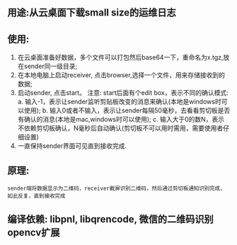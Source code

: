 ## 用途:从云桌面下载small size的运维日志
## 使用:
1. 在云桌面准备好数据，多个文件可以打包然后base64一下，重命名为x.tgz,放在sender同一级目录;
2. 在本地电脑上启动receiver, 点击browser,选择一个文件，用来存储接收到的数据;
3. 启动sender, 点击start。 注意: start后面有个edit box，表示不同的确认模式:
        a. 输入-1，表示让sender监听剪贴板改变的消息来确认(本地是windows时可以使用);
        b. 输入0或者不输入，表示让sender每隔50毫秒，去看看剪切板是否有确认的消息(本地是mac,windows时可以使用);
        c. 输入大于0的数N，表示不依赖剪切板确认，N毫秒后自动确认(剪切板不可以用时需用，需要使用者仔细设置)
4. 一直保持sender界面可见直到接收完成.

## 原理:
    sender端将数据显示为二维码，receiver截屏识别二维码，然后通过剪切板通知识别完成，如此反复，直到接收完成

## 编译依赖: libpnl, libqrencode, 微信的二维码识别opencv扩展

